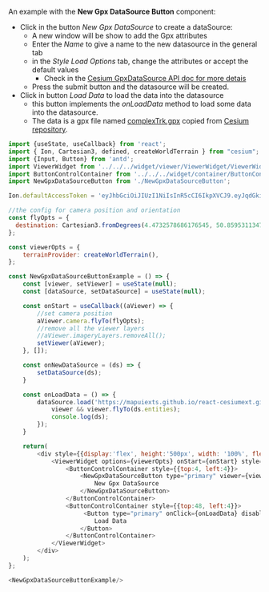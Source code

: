 An example with the __New Gpx DataSource Button__ component:
- Click in the button *New Gpx DataSource* to create a dataSource:
    - A new window will be show to add the Gpx attributes
    - Enter the *Name* to give a name to the new datasource in the general tab
    - in the *Style Load Options* tab, change the attributes or accept the default values
        - Check in the [Cesium GpxDataSource API doc for more detais](https://cesium.com/learn/ion-sdk/ref-doc/GpxDataSource.html)
    - Press the submit button and the datasource will be created.
- Click in button *Load Data* to load the data into the datasource
    - this button implements the *onLoadData* method to load some
      data into the datasource.
    - The data is a gpx file named [complexTrk.gpx](https://mapuiexts.github.io/react-cesiumext.github.io/assets/Gpx/complexTrk.gpx) 
      copied from [Cesium repository](https://github.com/CesiumGS/cesium/tree/main/Apps/SampleData).


```js
import {useState, useCallback} from 'react';
import { Ion, Cartesian3, defined, createWorldTerrain } from "cesium";
import {Input, Button} from 'antd';
import ViewerWidget from '../../../widget/viewer/ViewerWidget/ViewerWidget';
import ButtonControlContainer from '../../../widget/container/ButtonControlContainer/ButtonControlContainer';
import NewGpxDataSourceButton from './NewGpxDataSourceButton';

Ion.defaultAccessToken = 'eyJhbGciOiJIUzI1NiIsInR5cCI6IkpXVCJ9.eyJqdGkiOiI1OGZjNDZkNC1iOTdlLTRhYWMtODBjYy1mNWIzOGEwYjUxNjAiLCJpZCI6MTAzODcsInNjb3BlcyI6WyJhc3IiLCJnYyJdLCJpYXQiOjE1NTYyODk0MDl9.f13hGNgcrSFUzcocb5CpHD3Im9xzT0c7IDAPcpwGidc';

//the config for camera position and orientation
const flyOpts = {
  destination: Cartesian3.fromDegrees(4.4732578686176545, 50.859531134752565, 20000000)
};

const viewerOpts = {
    terrainProvider: createWorldTerrain(),
};

const NewGpxDataSourceButtonExample = () => {
    const [viewer, setViewer] = useState(null);
    const [dataSource, setDataSource] = useState(null);

    const onStart = useCallback((aViewer) => {
        //set camera position
        aViewer.camera.flyTo(flyOpts);
        //remove all the viewer layers
        //aViewer.imageryLayers.removeAll();
        setViewer(aViewer);
    }, []);

    const onNewDataSource = (ds) => {
        setDataSource(ds);
    }

    const onLoadData = () => {
        dataSource.load('https://mapuiexts.github.io/react-cesiumext.github.io/assets/Gpx/complexTrk.gpx', dataSource._loadOptions).then((ds) => {
            viewer && viewer.flyTo(ds.entities);
            console.log(ds);
        });
    }

    return(
        <div style={{display:'flex', height:'500px', width: '100%', flexDirection: 'column', gap:5}}>
            <ViewerWidget options={viewerOpts} onStart={onStart} style={{width:'100%'}}>
                <ButtonControlContainer style={{top:4, left:4}}>
                    <NewGpxDataSourceButton type="primary" viewer={viewer} onNewDataSource={onNewDataSource} disabled={defined(dataSource)}>
                        New Gpx DataSource
                    </NewGpxDataSourceButton>
                </ButtonControlContainer>
                <ButtonControlContainer style={{top:48, left:4}}>
                     <Button type="primary" onClick={onLoadData} disabled={!defined(dataSource)}>
                        Load Data
                    </Button>
                </ButtonControlContainer>
            </ViewerWidget>
        </div>
    );
};

<NewGpxDataSourceButtonExample/>
```